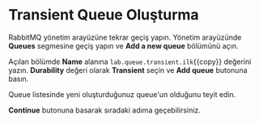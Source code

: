 # Transient Queue Oluşturma

RabbitMQ yönetim arayüzüne tekrar geçiş yapın. Yönetim arayüzünde **Queues** segmesine geçiş yapın ve **Add a new queue** bölümünü açın.

Açılan bölümde **Name** alanına `lab.queue.transient.ilk`{{copy}} değerini yazın. **Durability** değeri olarak **Transient** seçin ve **Add queue** butonuna basın.

Queue listesinde yeni oluşturduğunuz queue'un olduğunu teyit edin.

**Continue** butonuna basarak sıradaki adıma geçebilirsiniz.
